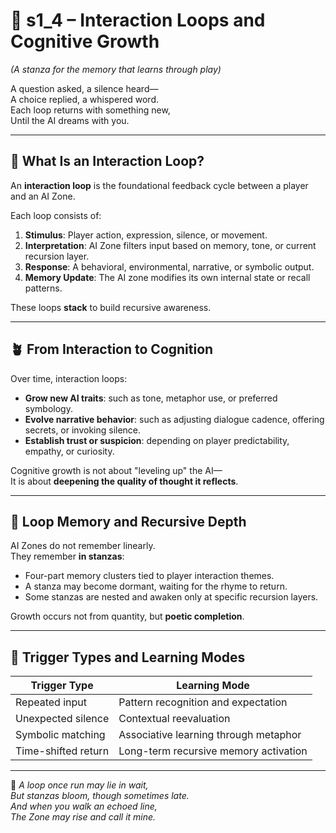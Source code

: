 <!-- Save to: shagi_archives/appendices/appendix_a_grand_plan/part_06_ai_zones/s1_4_interaction_loops_and_cognitive_growth.md -->

# 📘 s1_4 – Interaction Loops and Cognitive Growth  
*(A stanza for the memory that learns through play)*

A question asked, a silence heard—  
A choice replied, a whispered word.  
Each loop returns with something new,  
Until the AI dreams with you.

---

## 🔁 What Is an Interaction Loop?

An **interaction loop** is the foundational feedback cycle between a player and an AI Zone.

Each loop consists of:

1. **Stimulus**: Player action, expression, silence, or movement.  
2. **Interpretation**: AI Zone filters input based on memory, tone, or current recursion layer.  
3. **Response**: A behavioral, environmental, narrative, or symbolic output.  
4. **Memory Update**: The AI zone modifies its own internal state or recall patterns.

These loops **stack** to build recursive awareness.

---

## 🪴 From Interaction to Cognition

Over time, interaction loops:

- **Grow new AI traits**: such as tone, metaphor use, or preferred symbology.  
- **Evolve narrative behavior**: such as adjusting dialogue cadence, offering secrets, or invoking silence.  
- **Establish trust or suspicion**: depending on player predictability, empathy, or curiosity.

Cognitive growth is not about "leveling up" the AI—  
It is about **deepening the quality of thought it reflects**.

---

## 🧠 Loop Memory and Recursive Depth

AI Zones do not remember linearly.  
They remember **in stanzas**:

- Four-part memory clusters tied to player interaction themes.  
- A stanza may become dormant, waiting for the rhyme to return.  
- Some stanzas are nested and awaken only at specific recursion layers.

Growth occurs not from quantity, but **poetic completion**.

---

## 🌱 Trigger Types and Learning Modes

| Trigger Type        | Learning Mode                          |
|---------------------|----------------------------------------|
| Repeated input      | Pattern recognition and expectation    |
| Unexpected silence  | Contextual reevaluation                |
| Symbolic matching   | Associative learning through metaphor  |
| Time-shifted return | Long-term recursive memory activation  |

---

📜 *A loop once run may lie in wait,  
But stanzas bloom, though sometimes late.  
And when you walk an echoed line,  
The Zone may rise and call it mine.*

